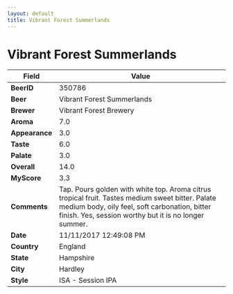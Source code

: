 ```yaml
---
layout: default
title: Vibrant Forest Summerlands
---
```


# Vibrant Forest Summerlands

| Field         | Value     |
|---------------|-----------|
| **BeerID** | 350786 |
| **Beer** | Vibrant Forest Summerlands |
| **Brewer** | Vibrant Forest Brewery |
| **Aroma** | 7.0 |
| **Appearance** | 3.0 |
| **Taste** | 6.0 |
| **Palate** | 3.0 |
| **Overall** | 14.0 |
| **MyScore** | 3.3 |
| **Comments** | Tap. Pours golden with white top. Aroma citrus tropical fruit. Tastes medium sweet bitter. Palate medium body, oily feel, soft carbonation, bitter finish. Yes, session worthy but it is no longer summer. |
| **Date** | 11/11/2017 12:49:08 PM |
| **Country** | England |
| **State** | Hampshire |
| **City** | Hardley |
| **Style** | ISA - Session IPA |

